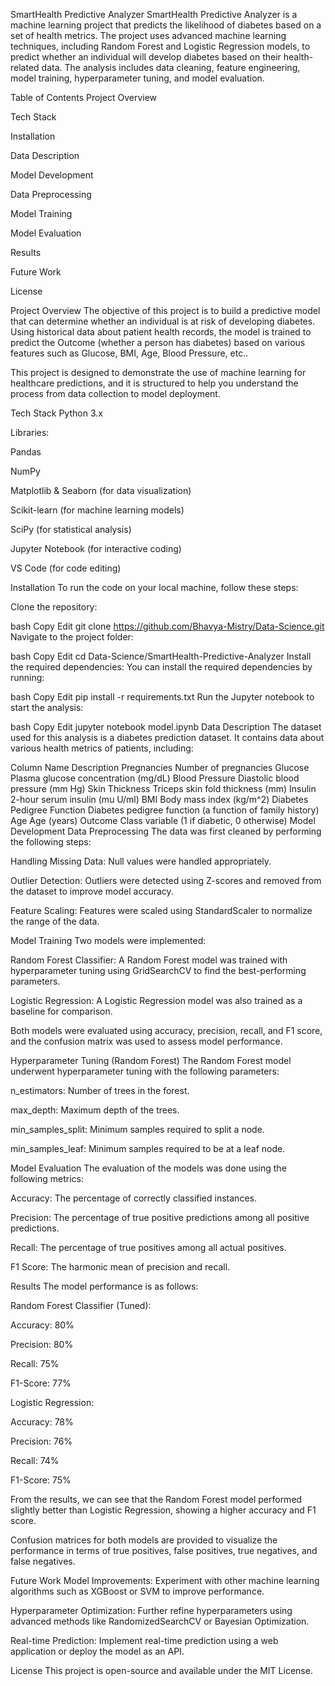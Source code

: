 SmartHealth Predictive Analyzer
SmartHealth Predictive Analyzer is a machine learning project that predicts the likelihood of diabetes based on a set of health metrics. The project uses advanced machine learning techniques, including Random Forest and Logistic Regression models, to predict whether an individual will develop diabetes based on their health-related data. The analysis includes data cleaning, feature engineering, model training, hyperparameter tuning, and model evaluation.

Table of Contents
Project Overview

Tech Stack

Installation

Data Description

Model Development

Data Preprocessing

Model Training

Model Evaluation

Results

Future Work

License

Project Overview
The objective of this project is to build a predictive model that can determine whether an individual is at risk of developing diabetes. Using historical data about patient health records, the model is trained to predict the Outcome (whether a person has diabetes) based on various features such as Glucose, BMI, Age, Blood Pressure, etc..

This project is designed to demonstrate the use of machine learning for healthcare predictions, and it is structured to help you understand the process from data collection to model deployment.

Tech Stack
Python 3.x

Libraries:

Pandas

NumPy

Matplotlib & Seaborn (for data visualization)

Scikit-learn (for machine learning models)

SciPy (for statistical analysis)

Jupyter Notebook (for interactive coding)

VS Code (for code editing)

Installation
To run the code on your local machine, follow these steps:

Clone the repository:

bash
Copy
Edit
git clone https://github.com/Bhavya-Mistry/Data-Science.git
Navigate to the project folder:

bash
Copy
Edit
cd Data-Science/SmartHealth-Predictive-Analyzer
Install the required dependencies: You can install the required dependencies by running:

bash
Copy
Edit
pip install -r requirements.txt
Run the Jupyter notebook to start the analysis:

bash
Copy
Edit
jupyter notebook model.ipynb
Data Description
The dataset used for this analysis is a diabetes prediction dataset. It contains data about various health metrics of patients, including:


Column Name	Description
Pregnancies	Number of pregnancies
Glucose	Plasma glucose concentration (mg/dL)
Blood Pressure	Diastolic blood pressure (mm Hg)
Skin Thickness	Triceps skin fold thickness (mm)
Insulin	2-hour serum insulin (mu U/ml)
BMI	Body mass index (kg/m^2)
Diabetes Pedigree Function	Diabetes pedigree function (a function of family history)
Age	Age (years)
Outcome	Class variable (1 if diabetic, 0 otherwise)
Model Development
Data Preprocessing
The data was first cleaned by performing the following steps:

Handling Missing Data: Null values were handled appropriately.

Outlier Detection: Outliers were detected using Z-scores and removed from the dataset to improve model accuracy.

Feature Scaling: Features were scaled using StandardScaler to normalize the range of the data.

Model Training
Two models were implemented:

Random Forest Classifier: A Random Forest model was trained with hyperparameter tuning using GridSearchCV to find the best-performing parameters.

Logistic Regression: A Logistic Regression model was also trained as a baseline for comparison.

Both models were evaluated using accuracy, precision, recall, and F1 score, and the confusion matrix was used to assess model performance.

Hyperparameter Tuning (Random Forest)
The Random Forest model underwent hyperparameter tuning with the following parameters:

n_estimators: Number of trees in the forest.

max_depth: Maximum depth of the trees.

min_samples_split: Minimum samples required to split a node.

min_samples_leaf: Minimum samples required to be at a leaf node.

Model Evaluation
The evaluation of the models was done using the following metrics:

Accuracy: The percentage of correctly classified instances.

Precision: The percentage of true positive predictions among all positive predictions.

Recall: The percentage of true positives among all actual positives.

F1 Score: The harmonic mean of precision and recall.

Results
The model performance is as follows:

Random Forest Classifier (Tuned):

Accuracy: 80%

Precision: 80%

Recall: 75%

F1-Score: 77%

Logistic Regression:

Accuracy: 78%

Precision: 76%

Recall: 74%

F1-Score: 75%

From the results, we can see that the Random Forest model performed slightly better than Logistic Regression, showing a higher accuracy and F1 score.

Confusion matrices for both models are provided to visualize the performance in terms of true positives, false positives, true negatives, and false negatives.

Future Work
Model Improvements: Experiment with other machine learning algorithms such as XGBoost or SVM to improve performance.

Hyperparameter Optimization: Further refine hyperparameters using advanced methods like RandomizedSearchCV or Bayesian Optimization.

Real-time Prediction: Implement real-time prediction using a web application or deploy the model as an API.

License
This project is open-source and available under the MIT License.
